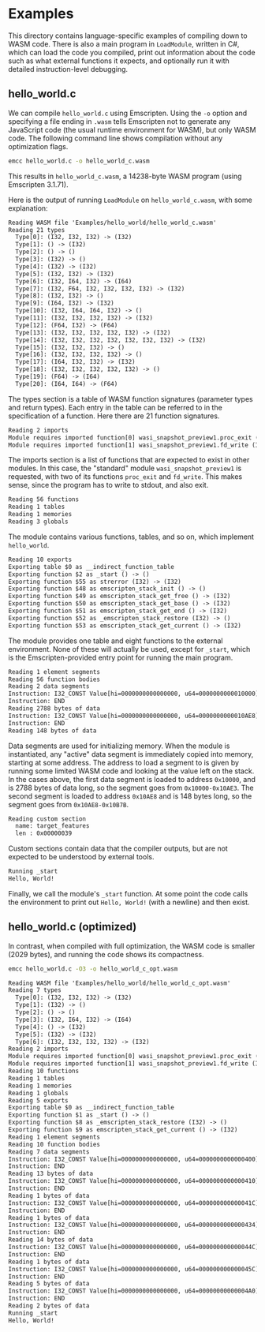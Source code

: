 # Examples

This directory contains language-specific examples of compiling down to WASM code. There is also a main program in `LoadModule`, written in C#, which can load the code you compiled, print out information about the code such as what external functions it expects, and optionally run it with detailed instruction-level debugging.

## hello_world.c

We can compile `hello_world.c` using Emscripten. Using the `-o` option and specifying a file ending in `.wasm` tells Emscripten not to generate any JavaScript code (the usual runtime environment for WASM), but only WASM code. The following command line shows compilation without any optimization flags.

```sh
emcc hello_world.c -o hello_world_c.wasm
```

This results in `hello_world_c.wasm`, a 14238-byte WASM program (using Emscripten 3.1.71).

Here is the output of running `LoadModule` on `hello_world_c.wasm`, with some explanation:

```txt
Reading WASM file 'Examples/hello_world/hello_world_c.wasm'
Reading 21 types
  Type[0]: (I32, I32, I32) -> (I32)
  Type[1]: () -> (I32)
  Type[2]: () -> ()
  Type[3]: (I32) -> ()
  Type[4]: (I32) -> (I32)
  Type[5]: (I32, I32) -> (I32)
  Type[6]: (I32, I64, I32) -> (I64)
  Type[7]: (I32, F64, I32, I32, I32, I32) -> (I32)
  Type[8]: (I32, I32) -> ()
  Type[9]: (I64, I32) -> (I32)
  Type[10]: (I32, I64, I64, I32) -> ()
  Type[11]: (I32, I32, I32, I32) -> (I32)
  Type[12]: (F64, I32) -> (F64)
  Type[13]: (I32, I32, I32, I32, I32) -> (I32)
  Type[14]: (I32, I32, I32, I32, I32, I32, I32) -> (I32)
  Type[15]: (I32, I32, I32) -> ()
  Type[16]: (I32, I32, I32, I32) -> ()
  Type[17]: (I64, I32, I32) -> (I32)
  Type[18]: (I32, I32, I32, I32, I32) -> ()
  Type[19]: (F64) -> (I64)
  Type[20]: (I64, I64) -> (F64)
```

The types section is a table of WASM function signatures (parameter types and return types). Each entry in the table can be referred to in the specification of a function. Here there are 21 function signatures.

```txt
Reading 2 imports
Module requires imported function[0] wasi_snapshot_preview1.proc_exit (I32) -> ()
Module requires imported function[1] wasi_snapshot_preview1.fd_write (I32, I32, I32, I32) -> (I32)
```

The imports section is a list of functions that are expected to exist in other modules. In this case, the "standard" module `wasi_snapshot_preview1` is requested, with two of its functions `proc_exit` and `fd_write`. This makes sense, since the program has to write to stdout, and also exit.

```txt
Reading 56 functions
Reading 1 tables
Reading 1 memories
Reading 3 globals
```

The module contains various functions, tables, and so on, which implement `hello_world`.

```txt
Reading 10 exports
Exporting table $0 as __indirect_function_table
Exporting function $2 as _start () -> ()
Exporting function $55 as strerror (I32) -> (I32)
Exporting function $48 as emscripten_stack_init () -> ()
Exporting function $49 as emscripten_stack_get_free () -> (I32)
Exporting function $50 as emscripten_stack_get_base () -> (I32)
Exporting function $51 as emscripten_stack_get_end () -> (I32)
Exporting function $52 as _emscripten_stack_restore (I32) -> ()
Exporting function $53 as emscripten_stack_get_current () -> (I32)
```

The module provides one table and eight functions to the external environment. None of these will actually be used, except for `_start`, which is the Emscripten-provided entry point for running the main program.

```txt
Reading 1 element segments
Reading 56 function bodies
Reading 2 data segments
Instruction: I32_CONST Value[hi=0000000000000000, u64=0000000000010000]
Instruction: END
Reading 2788 bytes of data
Instruction: I32_CONST Value[hi=0000000000000000, u64=0000000000010AE8]
Instruction: END
Reading 148 bytes of data
```

Data segments are used for initializing memory. When the module is instantiated, any "active" data segment is immediately copied into memory, starting at some address. The address to load a segment to is given by running some limited WASM code and looking at the value left on the stack. In the cases above, the first data segment is loaded to address `0x10000`, and is 2788 bytes of data long, so the segment goes from `0x10000-0x10AE3`. The second segment is loaded to address `0x10AE8` and is 148 bytes long, so the segment goes from `0x10AE8-0x10B7B`.

```txt
Reading custom section
  name: target_features
  len : 0x00000039
```

Custom sections contain data that the compiler outputs, but are not expected to be understood by external tools.

```txt
Running _start
Hello, World!
```

Finally, we call the module's `_start` function. At some point the code calls the environment to print out `Hello, World!` (with a newline) and then exist.

## hello_world.c (optimized)

In contrast, when compiled with full optimization, the WASM code is smaller (2029 bytes), and running the code shows its compactness.

```sh
emcc hello_world.c -O3 -o hello_world_c_opt.wasm
```

```txt
Reading WASM file 'Examples/hello_world/hello_world_c_opt.wasm'
Reading 7 types
  Type[0]: (I32, I32, I32) -> (I32)
  Type[1]: (I32) -> ()
  Type[2]: () -> ()
  Type[3]: (I32, I64, I32) -> (I64)
  Type[4]: () -> (I32)
  Type[5]: (I32) -> (I32)
  Type[6]: (I32, I32, I32, I32) -> (I32)
Reading 2 imports
Module requires imported function[0] wasi_snapshot_preview1.proc_exit (I32) -> ()
Module requires imported function[1] wasi_snapshot_preview1.fd_write (I32, I32, I32, I32) -> (I32)
Reading 10 functions
Reading 1 tables
Reading 1 memories
Reading 1 globals
Reading 5 exports
Exporting table $0 as __indirect_function_table
Exporting function $1 as _start () -> ()
Exporting function $8 as _emscripten_stack_restore (I32) -> ()
Exporting function $9 as emscripten_stack_get_current () -> (I32)
Reading 1 element segments
Reading 10 function bodies
Reading 7 data segments
Instruction: I32_CONST Value[hi=0000000000000000, u64=0000000000000400]
Instruction: END
Reading 13 bytes of data
Instruction: I32_CONST Value[hi=0000000000000000, u64=0000000000000410]
Instruction: END
Reading 1 bytes of data
Instruction: I32_CONST Value[hi=0000000000000000, u64=000000000000041C]
Instruction: END
Reading 1 bytes of data
Instruction: I32_CONST Value[hi=0000000000000000, u64=0000000000000434]
Instruction: END
Reading 14 bytes of data
Instruction: I32_CONST Value[hi=0000000000000000, u64=000000000000044C]
Instruction: END
Reading 1 bytes of data
Instruction: I32_CONST Value[hi=0000000000000000, u64=000000000000045C]
Instruction: END
Reading 5 bytes of data
Instruction: I32_CONST Value[hi=0000000000000000, u64=00000000000004A0]
Instruction: END
Reading 2 bytes of data
Running _start
Hello, World!
```
